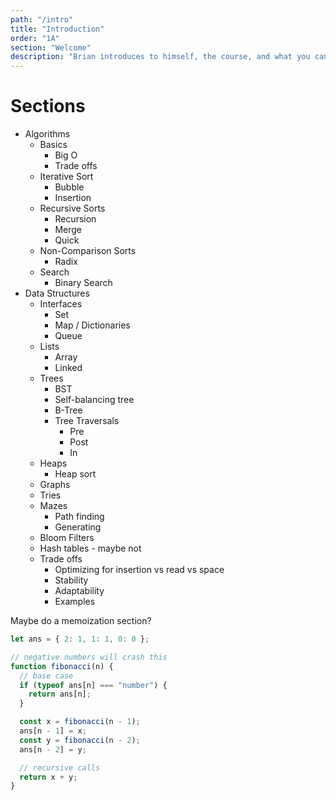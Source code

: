 ```yaml
---
path: "/intro"
title: "Introduction"
order: "1A"
section: "Welcome"
description: "Brian introduces to himself, the course, and what you can expect to learn in the next few hours"
---
```


# Sections

- Algorithms
  - Basics
    - Big O
    - Trade offs
  - Iterative Sort
    - Bubble
    - Insertion
  - Recursive Sorts
    - Recursion
    - Merge
    - Quick
  - Non-Comparison Sorts
    - Radix
  - Search
    - Binary Search
- Data Structures
  - Interfaces
    - Set
    - Map / Dictionaries
    - Queue
  - Lists
    - Array
    - Linked
  - Trees
    - BST
    - Self-balancing tree
    - B-Tree
    - Tree Traversals
      - Pre
      - Post
      - In
  - Heaps
    - Heap sort
  - Graphs
  - Tries
  - Mazes
    - Path finding
    - Generating
  - Bloom Filters
  - Hash tables - maybe not
  - Trade offs
    - Optimizing for insertion vs read vs space
    - Stability
    - Adaptability
    - Examples

Maybe do a memoization section?

```javascript
let ans = { 2: 1, 1: 1, 0: 0 };

// negative numbers will crash this
function fibonacci(n) {
  // base case
  if (typeof ans[n] === "number") {
    return ans[n];
  }

  const x = fibonacci(n - 1);
  ans[n - 1] = x;
  const y = fibonacci(n - 2);
  ans[n - 2] = y;

  // recursive calls
  return x + y;
}
```
